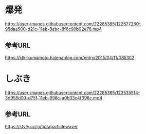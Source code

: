 # 爆発
https://user-images.githubusercontent.com/22285365/122677260-95dae500-d21c-11eb-8ebc-8f6c90b92e76.mp4

## 参考URL
https://ktk-kumamoto.hatenablog.com/entry/2015/04/11/085302

# しぶき
https://user-images.githubusercontent.com/22285365/123535514-3d956d00-d75f-11eb-996c-a0b33c4f398c.mp4

## 参考URL
https://styly.cc/ja/tips/particlewave/
